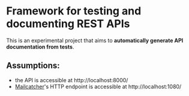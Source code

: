 # Framework for testing and documenting REST APIs

This is an experimental project that aims to **automatically generate API documentation from tests**.

## Assumptions:
* the API is accessible at http://localhost:8000/
* [Mailcatcher](https://mailcatcher.me/)'s HTTP endpoint is accessible at http://localhost:1080/
